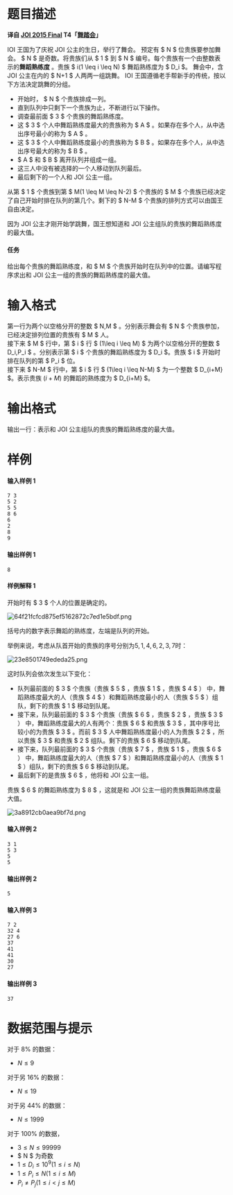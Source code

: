 
# 题目描述

**译自 [JOI 2015 Final](https://www.ioi-jp.org/joi/2014/2015-ho/index.html) T4「[舞踏会](https://www.ioi-jp.org/joi/2014/2015-ho/2015-ho.pdf)」**

IOI 王国为了庆祝 JOI 公主的生日，举行了舞会。
预定有 $ N $ 位贵族要参加舞会。 $ N $ 是奇数。将贵族们从 $ 1 $ 到 $ N $ 编号。每个贵族有一个由整数表示的**舞蹈熟练度** 。贵族 $ i(1 \leq i \leq N) $ 舞蹈熟练度为 $ D_i $。
舞会中，含 JOI 公主在内的 $ N+1 $ 人两两一组跳舞。 IOI 王国遵循老手帮新手的传统，按以下方法决定跳舞的分组。
- 开始时， $ N $ 个贵族排成一列。
- 直到队列中只剩下一个贵族为止，不断进行以下操作。
 - 调查最前面 $ 3 $ 个贵族的舞蹈熟练度。
 - 这 $ 3 $ 个人中舞蹈熟练度最大的贵族称为 $ A $ 。如果存在多个人，从中选出序号最小的称为 $ A $ 。
 - 这 $ 3 $ 个人中舞蹈熟练度最小的贵族称为 $ B $ 。如果存在多个人，从中选出序号最大的称为 $ B $ 。
 - $ A $ 和 $ B $ 离开队列并组成一组。
 - 这三人中没有被选择的一个人移动到队列最后。
- 最后剩下的一个人和 JOI 公主一组。

从第 $ 1 $ 个贵族到第 $ M(1 \leq M \leq N-2) $ 个贵族的 $ M $ 个贵族已经决定了自己开始时排在队列的第几个。剩下的 $ N-M $ 个贵族的排列方式可以由国王自由决定。

因为 JOI 公主才刚开始学跳舞，国王想知道和 JOI 公主组队的贵族的舞蹈熟练度的最大值。

#### 任务
给出每个贵族的舞蹈熟练度，和 $ M $ 个贵族开始时在队列中的位置。请编写程序求出和 JOI 公主一组的贵族的舞蹈熟练度的最大值。

# 输入格式

第一行为两个以空格分开的整数 $ N,M $ 。分别表示舞会有 $ N $ 个贵族参加，已经决定排列位置的贵族有 $ M $ 人。  
接下来 $ M $ 行中，第 $ i $ 行 $ (1\leq i \leq M) $ 为两个以空格分开的整数 $ D_i,P_i $ 。分别表示第 $ i $ 个贵族的舞蹈熟练度为 $ D_i $。贵族 $ i $ 开始时排在队列的第 $ P_i $ 位。  
接下来 $ N-M $ 行中，第 $ i $ 行 $ (1\leq i \leq N-M) $ 为一个整数 $ D_{i+M} $。表示贵族 $(i+M)$ 的舞蹈的熟练度为 $ D_{i+M} $。

# 输出格式

输出一行：表示和 JOI 公主组队的贵族的舞蹈熟练度的最大值。

# 样例

#### 输入样例 1
```plain
7 3
5 2
5 5
8 6
6
2
8
9
```
#### 输出样例 1
```plain
8
```

#### 样例解释 1
开始时有 $ 3 $ 个人的位置是确定的。

![64f21fcfcd875ef5162872c7ed1e5bdf.png](source/loj/2727/img/aHR0cHM6Ly93d3cuejRhLm5ldC9pbWFnZXMvMjAxOC8wOC8wMy82NGYyMWZjZmNkODc1ZWY1MTYyODcyYzdlZDFlNWJkZi5wbmc=.png)

括号内的数字表示舞蹈的熟练度，左端是队列的开始。

举例来说，考虑从队首开始的贵族的序号分别为$5,1,4,6,2,3,7$时：

![23e8501749ededa25.png](source/loj/2727/img/aHR0cHM6Ly93d3cuejRhLm5ldC9pbWFnZXMvMjAxOC8wOC8wMy8yM2U4NTAxNzQ5ZWRlZGEyNS5wbmc=.png)

这时队列会依次发生以下变化：
- 队列最前面的 $ 3 $ 个贵族（贵族 $ 5 $ ，贵族 $ 1 $ ，贵族 $ 4 $ ） 中，舞蹈熟练度最大的人（贵族 $ 4 $ ）和舞蹈熟练度最小的人（贵族 $ 5 $ ）组队，剩下的贵族 $ 1 $ 移动到队尾。
- 接下来，队列最前面的 $ 3 $ 个贵族（贵族 $ 6 $ ，贵族 $ 2 $ ，贵族 $ 3 $ ） 中，舞蹈熟练度最大的人有两个：贵族 $ 6 $ 和贵族 $ 3 $ ，其中序号比较小的为贵族 $ 3 $ 。而前 $ 3 $ 人中舞蹈熟练度最小的人为贵族 $ 2 $ ，所以贵族 $ 3 $ 和贵族 $ 2 $ 组队。剩下的贵族 $ 6 $ 移动到队尾。
- 接下来，队列最前面的 $ 3 $ 个贵族（贵族 $ 7 $ ，贵族 $ 1 $ ，贵族 $ 6 $ ） 中，舞蹈熟练度最大的人（贵族 $ 7 $ ）和舞蹈熟练度最小的人（贵族 $ 1 $ ）组队，剩下的贵族 $ 6 $ 移动到队尾。
- 最后剩下的是贵族 $ 6 $ ，他将和 JOI 公主一组。

贵族 $ 6 $ 的舞蹈熟练度为 $ 8 $ ，这就是和 JOI 公主一组的贵族舞蹈熟练度最大值。

![3a8912cb0aea9bf7d.png](source/loj/2727/img/aHR0cHM6Ly93d3cuejRhLm5ldC9pbWFnZXMvMjAxOC8wOC8wMy8zYTg5MTJjYjBhZWE5YmY3ZC5wbmc=.png)

#### 输入样例 2
```plain
3 1
5 3
5
5
```
#### 输出样例 2
```plain
5
```
#### 输入样例 3
```plain
7 2
32 4
27 6
37
41
41
30
27
```
#### 输出样例 3
```plain
37
```

# 数据范围与提示

对于 $8\%$ 的数据：
- $N \leq 9$

对于另 $16\%$ 的数据：
- $N \leq 19$

对于另 $44\%$ 的数据：
- $N \leq 1999$

对于 $100\%$ 的数据，
- $3 \leq N \le 99999$
- $ N $ 为奇数
- $1 \leq D_i \leq 10^9 (1 \leq i \leq N)$
- $1 \leq P_i \leq N (1 \leq i \leq M)$
- $P_i \not = P_j (1 \leq i\lt j \leq M)$

